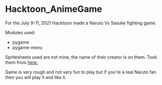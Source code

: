 # Hacktoon_AnimeGame
<p>For the July 9-11, 2021 Hacktoon made a Naruto Vs Sasuke fighting game.</p>
<p>Modules used:
<ul>
  <li>pygame
  <li>pygame-menu
</ul>

Spritesheets used are not mine, the name of their creator is on them. Took them from <a href ="https://www.narutohq.com/sprites.php">here.</a>

<p> Game is very rough and not very fun to play but if you're a real Naruto fan then you will play it and like it. </p>
